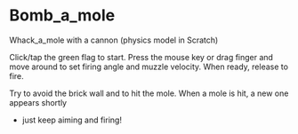 # Bomb_a_mole
Whack_a_mole with a cannon (physics model in Scratch)

Click/tap the green flag to start.
Press the mouse key or drag finger and move around 
to set firing angle and muzzle velocity.
When ready, release to fire. 

Try to avoid the brick wall and to hit the mole. 
When a mole is hit, a new one appears shortly 
- just keep aiming and firing!
